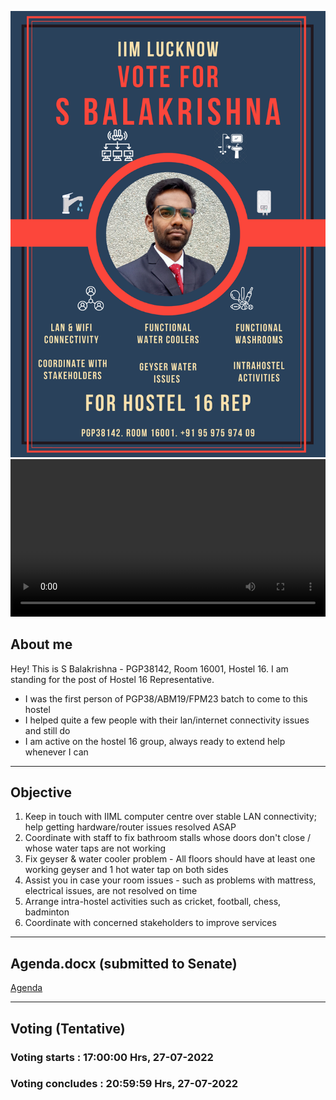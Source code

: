 ![](./PGP38142_16_Campaign_Poster.png)
<video src="https://user-images.githubusercontent.com/109454786/180874182-01aa8f38-9d3d-4318-9243-dfb32e9f4c7a.mp4" controls="controls" style="width: 100%; height:auto">
</video>

## About me
Hey! This is S Balakrishna - PGP38142, Room 16001, Hostel 16. I am standing for the post of Hostel 16 Representative.
- I was the first person of PGP38/ABM19/FPM23 batch to come to this hostel
- I helped quite a few people with their lan/internet connectivity issues and still do
- I am active on the hostel 16 group, always ready to extend help whenever I can

* * *

## Objective
1. Keep in touch with IIML computer centre over stable LAN connectivity; help getting hardware/router issues resolved ASAP 
2. Coordinate with staff to fix bathroom stalls whose doors don't close / whose water taps are not working
3. Fix geyser & water cooler problem - All floors should have at least one working geyser and 1 hot water tap on both sides
4. Assist you in case your room issues - such as problems with mattress, electrical issues, are not resolved on time
5. Arrange intra-hostel activities such as cricket, football, chess, badminton
6. Coordinate with concerned stakeholders to improve services

* * *

## Agenda.docx (submitted to Senate)

[Agenda](./PGP38142_16.pdf)

---

## Voting (Tentative)

### Voting starts : 17:00:00 Hrs, 27-07-2022
### Voting concludes : 20:59:59 Hrs, 27-07-2022
